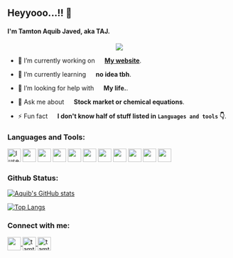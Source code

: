 ## Heyyooo...!! 💃
#### I'm Tamton Aquib Javed, aka TAJ.
<p align='center'>
    <img src='https://i.imgur.com/qLKSbiI.png' />
</p>

- 🔭 I’m currently working on    **[My website](https://tamtonaquib.tk)**.

- 🌱 I’m currently learning    **no idea tbh**.

- 🤝 I’m looking for help with    **My life.**.

- 💬 Ask me about    **Stock market or chemical equations**.

- ⚡ Fun fact    **I don't know half of stuff listed in `Languages and tools` :point_down:**.


### Languages and Tools:
<!--
<p align="left"> 
 <img src="https://miro.medium.com/max/2300/1*FEE98iWinlZBYkxBAG8MvA.png" alt="bash" width="35" height="35"/>  
 <img src="https://raw.githubusercontent.com/devicons/devicon/master/icons/c/c-original.svg" alt="c" width="30" height="30"/>  
 <img src="https://raw.githubusercontent.com/devicons/devicon/master/icons/css3/css3-original-wordmark.svg" alt="css3" width="30" height="30"/>  
 <img src="https://www.vectorlogo.zone/logos/dartlang/dartlang-icon.svg" alt="dart" width="27" height="27"/>  
 <img src="https://www.vectorlogo.zone/logos/flutterio/flutterio-icon.svg" alt="flutter" width="30" height="30"/>  
 <img src="https://www.vectorlogo.zone/logos/git-scm/git-scm-icon.svg" alt="git" width="30" height="30"/>  
 <img src="https://raw.githubusercontent.com/devicons/devicon/master/icons/html5/html5-original-wordmark.svg" alt="html5" width="30" height="30"/>  
 <img src="https://raw.githubusercontent.com/devicons/devicon/master/icons/java/java-original.svg" alt="java" width="35" height="35"/>  
 <img src="https://raw.githubusercontent.com/devicons/devicon/master/icons/javascript/javascript-original.svg" alt="javascript" width="30" height="30"/>  
 <img src="https://raw.githubusercontent.com/devicons/devicon/master/icons/linux/linux-original.svg" alt="linux" width="30" height="30"/>  
 <img src="https://raw.githubusercontent.com/devicons/devicon/master/icons/python/python-original.svg" alt="python" width="30" height="30"/>  
 <img src="https://raw.githubusercontent.com/devicons/devicon/master/icons/rust/rust-plain.svg" alt="rust" width="30" height="30"/>  
</p>
-->

<p align="left"> 
	<img src="https://img.icons8.com/material-sharp/48/4a90e2/arch-linux.png" alt="I use Arch btw" width="30"/>
	<img src="https://img.icons8.com/ios-filled/50/fa314a/git.png" width="30"/>
	<img src="https://img.icons8.com/ios-filled/50/4a90e2/c-plus-plus-logo.png" width="30"/>
	<img src="https://img.icons8.com/ios-glyphs/60/fa314a/css3.png" width="30"/>
	<img src="https://img.icons8.com/color/48/4a90e2/dart.png" width="30"/>
	<img src="https://img.icons8.com/windows/96/fa314a/console.png" width="30"/>
	<img src="https://img.icons8.com/ios-filled/50/4a90e2/flutter.png" width="30"/>
	<img src="https://img.icons8.com/ios-filled/50/fa314a/html-5--v2.png" width="30"/>
	<img src="https://img.icons8.com/ios-glyphs/30/4a90e2/javascript.png" width="30"/>
	<img src="https://img.icons8.com/ios-filled/50/fa314a/java-coffee-cup-logo--v1.png" width="30"/>
	<img src="https://img.icons8.com/ios-filled/50/4a90e2/python.png" width="30"/>
</p>

### Github Status:

[![Aquib's GitHub stats](https://github-readme-stats.vercel.app/api?username=tamton-aquib&hide=prs&custom_title=My%20Github%20Stat's&show_icons=true&theme=dracula&border_radius=10&hide_border=true&bg_color=15,0d1117,1a1b26)](https://github.com/anuraghazra/github-readme-stats)

[![Top Langs](https://github-readme-stats.vercel.app/api/top-langs/?username=tamton-aquib&hide=Vim+Script,Vim+Snippet,C&theme=dracula&hide_border=true&border_radius=10&bg_color=15,0d1117,1a1b26&show_icons=true&layout=compact)](https://github.com/anuraghazra/github-readme-stats)

### Connect with me:
<p align="left">
<a href="https://discordapp.com/users/845674119391477820" target="blank">
	<img align="center" target="_blank" src="https://img.icons8.com/color/96/000000/discord.png" width="30" />
</a>
<a href="https://dev.to/tamtonaquib" target="blank">
	<img align="center" target="_blank" src="https://img.icons8.com/windows/96/000000/dev.png" alt="tamton_aquib" width="30" />
</a>
<a href="https://twitter.com/tamton_aquib" target="blank">
	<img align="center" target="_blank" src="https://img.icons8.com/plasticine/100/000000/twitter--v2.png" alt="tamton_aquib" width="30" />
</a>
</p>
